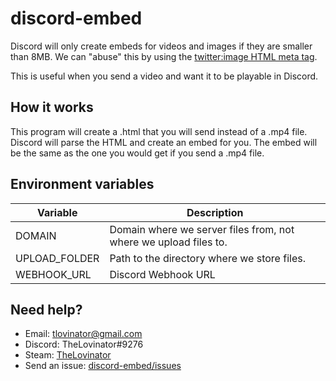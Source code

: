 # discord-embed

Discord will only create embeds for videos and images if they are smaller than 8MB. We can "abuse" this by using the [twitter:image HTML meta tag](https://developer.twitter.com/en/docs/twitter-for-websites/cards/overview/markup).

This is useful when you send a video and want it to be playable in Discord.

## How it works

This program will create a .html that you will send instead of a .mp4 file. Discord will parse the HTML and create an embed for you. The embed will be the same as the one you would get if you send a .mp4 file.

## Environment variables

| Variable      | Description                                                      |
| ------------- | ---------------------------------------------------------------- |
| DOMAIN        | Domain where we server files from, not where we upload files to. |
| UPLOAD_FOLDER | Path to the directory where we store files.                      |
| WEBHOOK_URL   | Discord Webhook URL                                              |

## Need help?

- Email: [tlovinator@gmail.com](mailto:tlovinator@gmail.com)
- Discord: TheLovinator#9276
- Steam: [TheLovinator](https://steamcommunity.com/id/TheLovinator/)
- Send an issue: [discord-embed/issues](https://github.com/TheLovinator1/discord-embed/issues)
